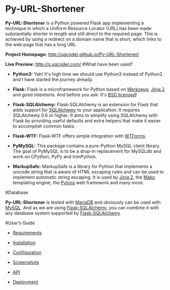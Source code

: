# Py-URL-Shortener

**Py-URL-Shortener** is a Python powered Flask app implementing a technique in which a Uniform Resource Locator (URL) has been made substantially shorter in length and still direct to the required page. This is achieved by using a redirect on a domain name that is short, which links to the web page that has a long URL.

**Project Homepage:** http://ugcoder.github.io/Py-URL-Shortener/

**Live Preview:** http://s.ugcoder.com/
#What have been used?

- **Python3:** Yah! It's high time we should use Python3 instead of Python2 and I have started the journey already.

- **Flask:** Flask is a microframework for Python based on [Werkzeug](http://werkzeug.pocoo.org/), [Jinja 2](http://jinja.pocoo.org/docs/dev/)  and good intentions. And before you ask: It's [BSD licensed](https://opensource.org/licenses/BSD-3-Clause)!

- **Flask-SQLAlchemy:** Flask-SQLAlchemy is an extension for Flask that adds support for [SQLAlchemy](http://www.sqlalchemy.org/)  to your application. It requires SQLAlchemy 0.6 or higher. It aims to simplify using SQLAlchemy with Flask by providing useful defaults and extra helpers that make it easier to accomplish common tasks.

- **Flask-WTF:** Flask-WTF offers simple integration with [WTForms](http://wtforms.simplecodes.com/docs/).

- **PyMySQL:** This package contains a pure-Python MySQL client library. The goal of PyMySQL is to be a drop-in replacement for MySQLdb and work on CPython, PyPy and IronPython.

- **MarkupSafe:** MarkupSafe is a library for Python that implements a unicode string that is aware of HTML escaping rules and can be used to implement automatic string escaping. It is used by [Jinja 2](jinja.pocoo.org), the [Mako](http://www.makotemplates.org/) templating engine, the [Pylons](http://pylonshq.com/) web framework and many more.

#Database

**Py-URL-Shortener** is tested with [MariaDB](https://mariadb.org/) and obviously can be used with [MySQL](https://www.mysql.com/). And as we are using [Flask-SQLAlchemy](http://flask-sqlalchemy.pocoo.org/2.1/), you can combine it with any database system supported by [Flask-SQLAlchemy](http://flask-sqlalchemy.pocoo.org/2.1/).

#User’s Guide

- [Requirements](https://github.com/ugcoder/Py-URL-Shortener/wiki/Requirements)

- [Installation](https://github.com/ugcoder/Py-URL-Shortener/wiki/Installation) 

- [Configuration](https://github.com/ugcoder/Py-URL-Shortener/wiki/Configuration) 

- [Screenshots](https://github.com/ugcoder/Py-URL-Shortener/wiki/Screenshots)

- [API](https://github.com/ugcoder/Py-URL-Shortener/wiki/API) 

- [Deployment](https://github.com/ugcoder/Py-URL-Shortener/wiki/Deployment) 
